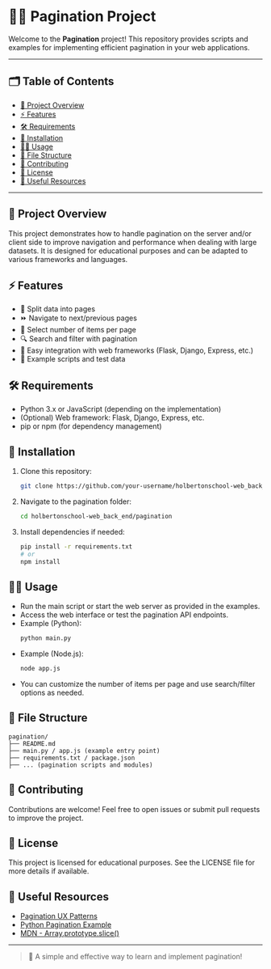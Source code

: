 # 📄✨ Pagination Project

Welcome to the **Pagination** project! This repository provides scripts and examples for implementing efficient pagination in your web applications.

---

## 🗂️ Table of Contents
- [📖 Project Overview](#-project-overview)
- [⚡ Features](#-features)
- [🛠️ Requirements](#-requirements)
- [🚀 Installation](#-installation)
- [🧑‍💻 Usage](#-usage)
- [📁 File Structure](#-file-structure)
- [🤝 Contributing](#-contributing)
- [📝 License](#-license)
- [🔗 Useful Resources](#-useful-resources)

---

## 📖 Project Overview
This project demonstrates how to handle pagination on the server and/or client side to improve navigation and performance when dealing with large datasets. It is designed for educational purposes and can be adapted to various frameworks and languages.

## ⚡ Features
- 📃 Split data into pages
- ⏩ Navigate to next/previous pages
- 🔢 Select number of items per page
- 🔍 Search and filter with pagination
- 🧩 Easy integration with web frameworks (Flask, Django, Express, etc.)
- 🧪 Example scripts and test data

## 🛠️ Requirements
- Python 3.x or JavaScript (depending on the implementation)
- (Optional) Web framework: Flask, Django, Express, etc.
- pip or npm (for dependency management)

## 🚀 Installation
1. Clone this repository:
   ```bash
   git clone https://github.com/your-username/holbertonschool-web_back_end.git
   ```
2. Navigate to the pagination folder:
   ```bash
   cd holbertonschool-web_back_end/pagination
   ```
3. Install dependencies if needed:
   ```bash
   pip install -r requirements.txt
   # or
   npm install
   ```

## 🧑‍💻 Usage
- Run the main script or start the web server as provided in the examples.
- Access the web interface or test the pagination API endpoints.
- Example (Python):
   ```bash
   python main.py
   ```
- Example (Node.js):
   ```bash
   node app.js
   ```
- You can customize the number of items per page and use search/filter options as needed.

## 📁 File Structure
```
pagination/
├── README.md
├── main.py / app.js (example entry point)
├── requirements.txt / package.json
├── ... (pagination scripts and modules)
```

## 🤝 Contributing
Contributions are welcome! Feel free to open issues or submit pull requests to improve the project.

## 📝 License
This project is licensed for educational purposes. See the LICENSE file for more details if available.

## 🔗 Useful Resources
- [Pagination UX Patterns](https://uxdesign.cc/pagination-ux-patterns-3cf18c1f8f73)
- [Python Pagination Example](https://realpython.com/flask-paginate/)
- [MDN - Array.prototype.slice()](https://developer.mozilla.org/en-US/docs/Web/JavaScript/Reference/Global_Objects/Array/slice)

---

> 🚀 A simple and effective way to learn and implement pagination!